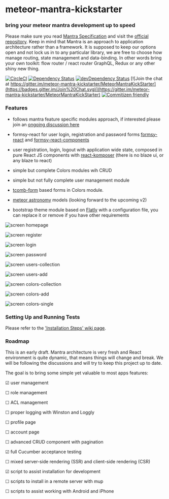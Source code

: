 
# meteor-mantra-kickstarter

### bring your meteor mantra development up to speed

Please make sure you read [Mantra Specification](https://kadirahq.github.io/mantra/) and visit the [official repository](https://github.com/kadirahq/mantra). Keep in mind that Mantra is an approach to application architecture rather than a framework. It is supposed to keep our options open and not lock us in to any particular library, we are free to choose how manage routing, state management and data-binding. In other words bring your own toolkit: flow router / react router GraphQL, Redux or any other shiny new thing.

[![CircleCI](https://circleci.com/gh/warehouseman/meteor-mantra-kickstarter/tree/ci_deploy.svg?style=svg)](https://circleci.com/gh/warehouseman/meteor-mantra-kickstarter/tree/ci_trial)  [![Dependency Status](https://david-dm.org/warehouseman/meteor-mantra-kickstarter/ci_trial/status.svg)](https://david-dm.org/warehouseman/meteor-mantra-kickstarter/ci_trial)  [![devDependency Status](https://david-dm.org/warehouseman/meteor-mantra-kickstarter/ci_deploy/dev-status.svg)](https://david-dm.org/warehouseman/meteor-mantra-kickstarter/ci_deploy?type=dev)  [![Join the chat at https://gitter.im/meteor-mantra-kickstarter/MeteorMantraKickStarter](https://badges.gitter.im/Join%20Chat.svg)](https://gitter.im/meteor-mantra-kickstarter/MeteorMantraKickStarter)  [![Commitizen friendly](https://img.shields.io/badge/commitizen-friendly-brightgreen.svg)](http://commitizen.github.io/cz-cli/)

### Features

* follows mantra feature specific modules approach, if interested please join an [ongoing discussion here](https://github.com/kadirahq/mantra/issues/3)

* formsy-react for user login, registration and password forms [formsy-react](https://github.com/christianalfoni/formsy-react) and [formsy-react-components](https://github.com/twisty/formsy-react-components)

* user registration, login, logout with application wide state, composed in pure React JS components with [react-komposer](https://github.com/kadirahq/react-komposer) (there is no blaze ui, or any blaze to react)

* simple but complete Colors modules wih CRUD

* simple but not fully complete user management module

* [tcomb-form](https://github.com/gcanti/tcomb-form) based forms in Colors module.

* [meteor astronomy](https://github.com/jagi/meteor-astronomy) models (looking forward to the upcoming v2)

* bootstrap theme module based on [Flatly](https://bootswatch.com/flatly/) with a configuration file, you can replace it or remove if you have other requirements


![screen homepage](public/screens/homepage.png)

![screen register](public/screens/register.png)

![screen login](public/screens/login.png)

![screen password](public/screens/password.png)

![screen users-collection](public/screens/users.collection.png)

![screen users-add](public/screens/users.add.png)

![screen colors-collection](public/screens/colors.collection.png)

![screen colors-add](public/screens/colors.add.png)

![screen colors-single](public/screens/colors.single.png)

### Setting Up and Running Tests

Please refer to the ['Installation Steps' wiki page](https://github.com/warehouseman/meteor-mantra-kickstarter/wiki/Installation-steps).

### Roadmap

This is an early draft. Mantra architecture is very fresh and React environment is quite dynamic, that means things will change and break. We will be following the discussions and will try to keep this project up to date.

The goal is to bring some simple yet valuable to most apps features:

☑  user management

☐  role management

☐  ACL management

☐  proper logging with Winston and Loggly

☐  profile page

☐  account page

☐  advanced CRUD component with pagination

☑  full Cucumber acceptance testing

☐  mixed server-side rendering (SSR) and client-side rendering (CSR)

☑  script to assist installation for development

☐  scripts to install in a remote server with mup

☐  scripts to assist working with Android and iPhone

